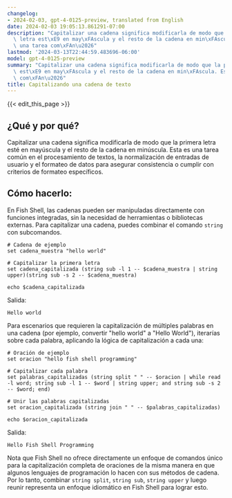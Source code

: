 ```yaml
---
changelog:
- 2024-02-03, gpt-4-0125-preview, translated from English
date: 2024-02-03 19:05:13.861291-07:00
description: "Capitalizar una cadena significa modificarla de modo que la primera\
  \ letra est\xE9 en may\xFAscula y el resto de la cadena en min\xFAscula. Esta es\
  \ una tarea com\xFAn\u2026"
lastmod: '2024-03-13T22:44:59.483696-06:00'
model: gpt-4-0125-preview
summary: "Capitalizar una cadena significa modificarla de modo que la primera letra\
  \ est\xE9 en may\xFAscula y el resto de la cadena en min\xFAscula. Esta es una tarea\
  \ com\xFAn\u2026"
title: Capitalizando una cadena de texto
---
```


{{< edit_this_page >}}

## ¿Qué y por qué?

Capitalizar una cadena significa modificarla de modo que la primera letra esté en mayúscula y el resto de la cadena en minúscula. Esta es una tarea común en el procesamiento de textos, la normalización de entradas de usuario y el formateo de datos para asegurar consistencia o cumplir con criterios de formateo específicos.

## Cómo hacerlo:

En Fish Shell, las cadenas pueden ser manipuladas directamente con funciones integradas, sin la necesidad de herramientas o bibliotecas externas. Para capitalizar una cadena, puedes combinar el comando `string` con subcomandos.

```fish
# Cadena de ejemplo
set cadena_muestra "hello world"

# Capitalizar la primera letra
set cadena_capitalizada (string sub -l 1 -- $cadena_muestra | string upper)(string sub -s 2 -- $cadena_muestra)

echo $cadena_capitalizada
```

Salida:
```
Hello world
```

Para escenarios que requieren la capitalización de múltiples palabras en una cadena (por ejemplo, convertir "hello world" a "Hello World"), iterarías sobre cada palabra, aplicando la lógica de capitalización a cada una:

```fish
# Oración de ejemplo
set oracion "hello fish shell programming"

# Capitalizar cada palabra
set palabras_capitalizadas (string split " " -- $oracion | while read -l word; string sub -l 1 -- $word | string upper; and string sub -s 2 -- $word; end)

# Unir las palabras capitalizadas
set oracion_capitalizada (string join " " -- $palabras_capitalizadas)

echo $oracion_capitalizada
```

Salida:
```
Hello Fish Shell Programming
```

Nota que Fish Shell no ofrece directamente un enfoque de comandos único para la capitalización completa de oraciones de la misma manera en que algunos lenguajes de programación lo hacen con sus métodos de cadena. Por lo tanto, combinar `string split`, `string sub`, `string upper` y luego reunir representa un enfoque idiomático en Fish Shell para lograr esto.

